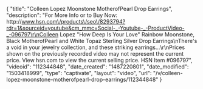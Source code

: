 {
    "title": "Colleen Lopez Moonstone   MotherofPearl Drop Earrings",
    "description": "For More Info or to Buy Now: http:\/\/www.hsn.com\/products\/seo\/8293794?rdr=1&sourceid=youtube&cm_mmc=Social-_-Youtube-_-ProductVideo-_-096797\r\nColleen Lopez \"How Deep Is Your Love\" Rainbow Moonstone, Black MotherofPearl and White Topaz Sterling Silver Drop Earrings\nThere's a void in your jewelry collection, and these striking earrings...\r\nPrices shown on the previously recorded video may not represent the current price.  View hsn.com to view the current selling price. HSN Item #096797",
    "videoid": "112344848",
    "date_created": "1487220801",
    "date_modified": "1503418999",
    "type": "captivate",
    "layout": "video",
    "url": "\/v\/colleen-lopez-moonstone-motherofpearl-drop-earrings\/112344848"
}